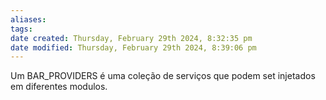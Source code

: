 ```yaml
---
aliases: 
tags: 
date created: Thursday, February 29th 2024, 8:32:35 pm
date modified: Thursday, February 29th 2024, 8:39:06 pm
---
```

Um BAR_PROVIDERS é uma coleção de serviços que podem set injetados em diferentes modulos.